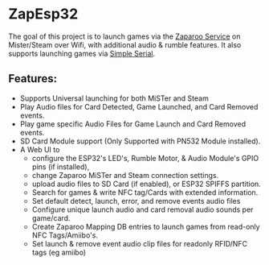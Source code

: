 # ZapEsp32

The goal of this project is to launch games via the [Zaparoo Service](https://wiki.zaparoo.org/Main_Page) on Mister/Steam over Wifi, with additional audio & rumble features. It also supports launching games via [Simple Serial](https://wiki.zaparoo.org/Reader_Drivers#Simple_Serial).

## Features:  
- Supports Universal launching for both MiSTer and Steam
- Play Audio files for Card Detected, Game Launched, and Card Removed events.  
- Play game specific Audio Files for Game Launch and Card Removed events. 
- SD Card Module support (Only Supported with PN532 Module installed).
- A Web UI to
  - configure the ESP32's LED's, Rumble Motor, & Audio Module's GPIO pins (if installed),
  - change Zaparoo MiSTer and Steam connection settings.
  - upload audio files to SD Card (if enabled), or ESP32 SPIFFS partition.
  - Search for games & write NFC tag/Cards with extended information.
  - Set default detect, launch, error, and remove events audio files
  - Configure unique launch audio and card removal audio sounds per game/card.  
  - Create Zaparoo Mapping DB entries to launch games from read-only NFC Tags/Amiibo's.  
  - Set launch & remove event audio clip files for readonly RFID/NFC tags (eg amiibo)
